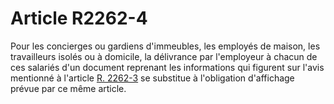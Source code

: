 # Article R2262-4

  
Pour les concierges ou gardiens d'immeubles, les employés de maison, les travailleurs isolés ou à domicile, la délivrance par l'employeur à chacun de ces salariés d'un document reprenant les informations qui figurent sur l'avis mentionné à l'article [R. 2262-3][1] se substitue à l'obligation d'affichage prévue par ce même article.

 [1]: /affichCodeArticle.do?cidTexte=LEGITEXT000006072050&idArticle=LEGIARTI000018485364&dateTexte=&categorieLien=cid